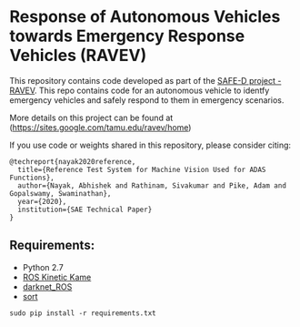 # Response of Autonomous Vehicles towards Emergency Response Vehicles (RAVEV)

This repository contains code developed as part of the [SAFE-D project - RAVEV](https://www.vtti.vt.edu/utc/safe-d/index.php/projects/response-of-autonomous-vehicles-to-emergency-response-vehicles/). This repo contains code for an autonomous vehicle to identfy emergency vehicles and safely respond to them in emergency scenarios.

More details on this project can be found at (https://sites.google.com/tamu.edu/ravev/home)

If you use code or weights shared in this repository, please consider citing:
```
@techreport{nayak2020reference,
  title={Reference Test System for Machine Vision Used for ADAS Functions},
  author={Nayak, Abhishek and Rathinam, Sivakumar and Pike, Adam and Gopalswamy, Swaminathan},
  year={2020},
  institution={SAE Technical Paper}
}
```

## Requirements:
- Python 2.7
- [ROS Kinetic Kame](https://wiki.ros.org/action/fullsearch/kinetic)
- [darknet_ROS](https://github.com/leggedrobotics/darknet_ros)
- [sort](https://github.com/abewley/sort)
```
sudo pip install -r requirements.txt
```
